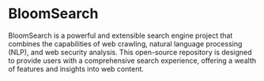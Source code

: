 # BloomSearch
BloomSearch is a powerful and extensible search engine project that combines the capabilities of web crawling, natural language processing (NLP), and web security analysis. This open-source repository is designed to provide users with a comprehensive search experience, offering a wealth of features and insights into web content.
